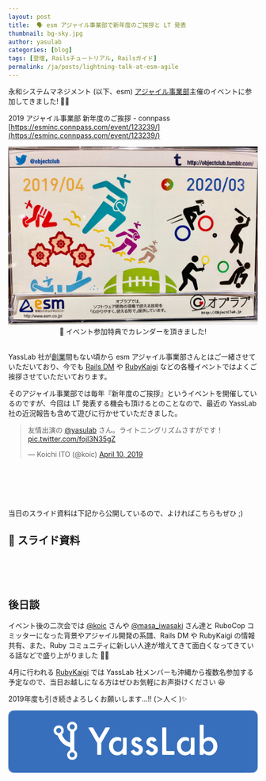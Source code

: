 ```yaml
---
layout: post
title:  🗣 esm アジャイル事業部で新年度のご挨拶と LT 発表
thumbnail: bg-sky.jpg
author: yasulab
categories: [blog]
tags: [登壇, Railsチュートリアル, Railsガイド]
permalink: /ja/posts/lightning-talk-at-esm-agile
---
```


永和システムマネジメント (以下、esm) [アジャイル事業部](https://agile.esm.co.jp/)主催のイベントに参加してきました! 🏃💨

2019 アジャイル事業部 新年度のご挨拶 - connpass
[https://esminc.connpass.com/event/123239/](https://esminc.connpass.com/event/123239/)

<div style="text-align:center">
  <img alt="オブラブカレンダー" src="/img/posts/oblove-calendar.jpg" />
  📅 イベント参加特典でカレンダーを頂きました!<br><br>
</div>

YassLab 社が[創業](https://yasslab.jp/ja/works#story)間もない頃から esm アジャイル事業部さんとはご一緒させていただいており、今でも [Rails DM](https://yasslab.jp/ja/posts/no-code-reviews-at-railsdm-2019) や [RubyKaigi](https://yasslab.jp/ja/posts/rubykaigi-2019-sponsorship) などの各種イベントではよくご挨拶させていただいております。

そのアジャイル事業部では毎年『新年度のご挨拶』というイベントを開催しているのですが、今回は LT 発表する機会も頂けるとのことなので、最近の YassLab 社の近況報告も含めて遊びに行かせていただきました。

<div style="margin-bottom: 100px;">
<blockquote class="twitter-tweet" data-partner="tweetdeck"><p lang="ja" dir="ltr">友情出演の <a href="https://twitter.com/yasulab?ref_src=twsrc%5Etfw">@yasulab</a> さん。ライトニングリズムさすがです！ <a href="https://t.co/fojI3N35gZ">pic.twitter.com/fojI3N35gZ</a></p>&mdash; Koichi ITO (@koic) <a href="https://twitter.com/koic/status/1115946432316432384?ref_src=twsrc%5Etfw">April 10, 2019</a></blockquote>
<script async src="https://platform.twitter.com/widgets.js" charset="utf-8"></script>
</div>

当日のスライド資料は下記から公開しているので、よければこちらもぜひ ;)

## 📜 スライド資料

<div style="margin-bottom: 100px;">
  <script async class="speakerdeck-embed" data-id="30289234a2f743b6b2827602cfbc5991" data-ratio="1.33333333333333" src="//speakerdeck.com/assets/embed.js"></script>
</div>

## 後日談

イベント後の二次会では [@koic](https://twitter.com/koic) さんや [@masa_iwasaki](https://twitter.com/masa_iwasaki) さん達と RuboCop コミッターになった背景やアジャイル開発の系譜、Rails DM や RubyKaigi の情報共有、また、Ruby コミュニティに新しい人達が増えてきて面白くなってきている話などで盛り上がりました 💎✨

4月に行われる [RubyKaigi](https://rubykaigi.org/2019) では YassLab 社メンバーも沖縄から複数名参加する予定なので、当日お越しになる方はぜひお気軽にお声掛けください 😆

2019年度も引き続きよろしくお願いします...!! (＞人＜ )✨

[![YassLab Inc.](/img/logos/800x200.png)](/)


